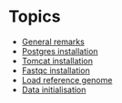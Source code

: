 
Topics
======

- [General remarks](overview.md)
- [Postgres installation](database.md)
- [Tomcat installation](tomcat.md)
- [Fastqc installation](workflow-fastqc.md)
- [Load reference genome](load-reference-genome.md)
- [Data initialisation](initial-data.md)

